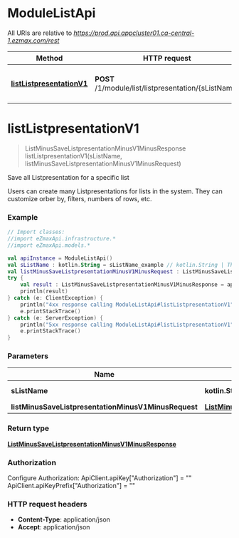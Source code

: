 # ModuleListApi

All URIs are relative to *https://prod.api.appcluster01.ca-central-1.ezmax.com/rest*

Method | HTTP request | Description
------------- | ------------- | -------------
[**listListpresentationV1**](ModuleListApi.md#listListpresentationV1) | **POST** /1/module/list/listpresentation/{sListName} | Save all Listpresentation for a specific list


<a name="listListpresentationV1"></a>
# **listListpresentationV1**
> ListMinusSaveListpresentationMinusV1MinusResponse listListpresentationV1(sListName, listMinusSaveListpresentationMinusV1MinusRequest)

Save all Listpresentation for a specific list

Users can create many Listpresentations for lists in the system. They can customize orber by, filters, numbers of rows, etc.

### Example
```kotlin
// Import classes:
//import eZmaxApi.infrastructure.*
//import eZmaxApi.models.*

val apiInstance = ModuleListApi()
val sListName : kotlin.String = sListName_example // kotlin.String | The list Name
val listMinusSaveListpresentationMinusV1MinusRequest : ListMinusSaveListpresentationMinusV1MinusRequest =  // ListMinusSaveListpresentationMinusV1MinusRequest | 
try {
    val result : ListMinusSaveListpresentationMinusV1MinusResponse = apiInstance.listListpresentationV1(sListName, listMinusSaveListpresentationMinusV1MinusRequest)
    println(result)
} catch (e: ClientException) {
    println("4xx response calling ModuleListApi#listListpresentationV1")
    e.printStackTrace()
} catch (e: ServerException) {
    println("5xx response calling ModuleListApi#listListpresentationV1")
    e.printStackTrace()
}
```

### Parameters

Name | Type | Description  | Notes
------------- | ------------- | ------------- | -------------
 **sListName** | **kotlin.String**| The list Name |
 **listMinusSaveListpresentationMinusV1MinusRequest** | [**ListMinusSaveListpresentationMinusV1MinusRequest**](ListMinusSaveListpresentationMinusV1MinusRequest.md)|  |

### Return type

[**ListMinusSaveListpresentationMinusV1MinusResponse**](ListMinusSaveListpresentationMinusV1MinusResponse.md)

### Authorization


Configure Authorization:
    ApiClient.apiKey["Authorization"] = ""
    ApiClient.apiKeyPrefix["Authorization"] = ""

### HTTP request headers

 - **Content-Type**: application/json
 - **Accept**: application/json

